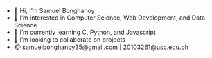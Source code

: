 - 👋 Hi, I’m Samuel Bonghanoy
- 👀 I’m interested in Computer Science, Web Development, and Data Science
- 🌱 I’m currently learning C, Python, and Javascript
- 💞️ I’m looking to collaborate on projects
- 📫 samuelbonghanoy35@gmail.com | 20103261@usc.edu.ph
